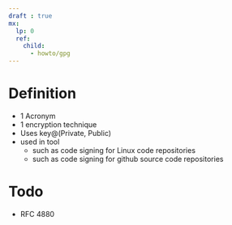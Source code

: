 ```yaml
---
draft : true
mx:  
  lp: 0
  ref:
    child:
      - howto/gpg
---
```


# Definition

- 1 Acronym
- 1 encryption technique 
- Uses key@(Private, Public)
- used in tool
  - such as code signing for Linux code repositories
  - such as code signing for github source code repositories

# Todo
- RFC 4880